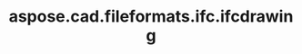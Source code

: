 ﻿---
title: aspose.cad.fileformats.ifc.ifcdrawing
second_title: Aspose.CAD for Python via .NET API References
description: 
type: docs
weight: 10
url: /aspose.cad.fileformats.ifc.ifcdrawing/
is_root: false
---



